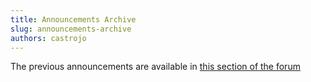 ```yaml
---
title: Announcements Archive
slug: announcements-archive
authors: castrojo
---
```



The previous announcements are available in [this section of the forum](https://universal-blue.discourse.group/tags/c/bluefin/6/bluefin-news)
